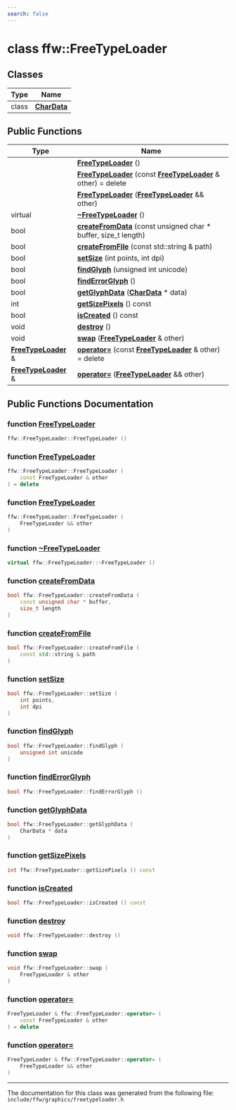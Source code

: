 ```yaml
---
search: false
---
```


# class ffw::FreeTypeLoader

## Classes

|Type|Name|
|-----|-----|
|class|[**CharData**](classffw_1_1_free_type_loader_1_1_char_data.md)|


## Public Functions

|Type|Name|
|-----|-----|
||[**FreeTypeLoader**](classffw_1_1_free_type_loader.md#1a2e6a6d31b7fd100c29611a149ff17a2c) () |
||[**FreeTypeLoader**](classffw_1_1_free_type_loader.md#1a34565a5f6609bd05f4a01cb30662feec) (const **[FreeTypeLoader](classffw_1_1_free_type_loader.md)** & other) = delete |
||[**FreeTypeLoader**](classffw_1_1_free_type_loader.md#1abfa1c7aeafa6cc8dd94c228bd72d574c) (**[FreeTypeLoader](classffw_1_1_free_type_loader.md)** && other) |
|virtual |[**~FreeTypeLoader**](classffw_1_1_free_type_loader.md#1a49e129a77fa999992765514be1eabe79) () |
|bool|[**createFromData**](classffw_1_1_free_type_loader.md#1a774613675e3439649cc0d544b6255e66) (const unsigned char \* buffer, size\_t length) |
|bool|[**createFromFile**](classffw_1_1_free_type_loader.md#1aec08f4d3792c16e87ab7f285d8e1fb14) (const std::string & path) |
|bool|[**setSize**](classffw_1_1_free_type_loader.md#1a44b2dab370e95107125c40220940947e) (int points, int dpi) |
|bool|[**findGlyph**](classffw_1_1_free_type_loader.md#1ac70480c341a0a8b0b860faf23c355191) (unsigned int unicode) |
|bool|[**findErrorGlyph**](classffw_1_1_free_type_loader.md#1a0b7e56504393e08cb104f00f5f984bd8) () |
|bool|[**getGlyphData**](classffw_1_1_free_type_loader.md#1a2b5b2d7cdaf6608983b99aca0bcd2cec) (**[CharData](classffw_1_1_free_type_loader_1_1_char_data.md)** \* data) |
|int|[**getSizePixels**](classffw_1_1_free_type_loader.md#1a807f480e49a4b0651773c8d32acd59d2) () const |
|bool|[**isCreated**](classffw_1_1_free_type_loader.md#1a5b52f05602c263e772e5facecf22ba1c) () const |
|void|[**destroy**](classffw_1_1_free_type_loader.md#1aaec7a25ac382149a82fe1eac2116f1e7) () |
|void|[**swap**](classffw_1_1_free_type_loader.md#1a955aaa6f8e3b2c07051efb02ec3aa904) (**[FreeTypeLoader](classffw_1_1_free_type_loader.md)** & other) |
|**[FreeTypeLoader](classffw_1_1_free_type_loader.md)** &|[**operator=**](classffw_1_1_free_type_loader.md#1aace650be70feff977d30e6e7bb685762) (const **[FreeTypeLoader](classffw_1_1_free_type_loader.md)** & other) = delete |
|**[FreeTypeLoader](classffw_1_1_free_type_loader.md)** &|[**operator=**](classffw_1_1_free_type_loader.md#1a8a94b478cae502e61e380a57b0dbf829) (**[FreeTypeLoader](classffw_1_1_free_type_loader.md)** && other) |


## Public Functions Documentation

### function <a id="1a2e6a6d31b7fd100c29611a149ff17a2c" href="#1a2e6a6d31b7fd100c29611a149ff17a2c">FreeTypeLoader</a>

```cpp
ffw::FreeTypeLoader::FreeTypeLoader ()
```



### function <a id="1a34565a5f6609bd05f4a01cb30662feec" href="#1a34565a5f6609bd05f4a01cb30662feec">FreeTypeLoader</a>

```cpp
ffw::FreeTypeLoader::FreeTypeLoader (
    const FreeTypeLoader & other
) = delete
```



### function <a id="1abfa1c7aeafa6cc8dd94c228bd72d574c" href="#1abfa1c7aeafa6cc8dd94c228bd72d574c">FreeTypeLoader</a>

```cpp
ffw::FreeTypeLoader::FreeTypeLoader (
    FreeTypeLoader && other
)
```



### function <a id="1a49e129a77fa999992765514be1eabe79" href="#1a49e129a77fa999992765514be1eabe79">~FreeTypeLoader</a>

```cpp
virtual ffw::FreeTypeLoader::~FreeTypeLoader ()
```



### function <a id="1a774613675e3439649cc0d544b6255e66" href="#1a774613675e3439649cc0d544b6255e66">createFromData</a>

```cpp
bool ffw::FreeTypeLoader::createFromData (
    const unsigned char * buffer,
    size_t length
)
```



### function <a id="1aec08f4d3792c16e87ab7f285d8e1fb14" href="#1aec08f4d3792c16e87ab7f285d8e1fb14">createFromFile</a>

```cpp
bool ffw::FreeTypeLoader::createFromFile (
    const std::string & path
)
```



### function <a id="1a44b2dab370e95107125c40220940947e" href="#1a44b2dab370e95107125c40220940947e">setSize</a>

```cpp
bool ffw::FreeTypeLoader::setSize (
    int points,
    int dpi
)
```



### function <a id="1ac70480c341a0a8b0b860faf23c355191" href="#1ac70480c341a0a8b0b860faf23c355191">findGlyph</a>

```cpp
bool ffw::FreeTypeLoader::findGlyph (
    unsigned int unicode
)
```



### function <a id="1a0b7e56504393e08cb104f00f5f984bd8" href="#1a0b7e56504393e08cb104f00f5f984bd8">findErrorGlyph</a>

```cpp
bool ffw::FreeTypeLoader::findErrorGlyph ()
```



### function <a id="1a2b5b2d7cdaf6608983b99aca0bcd2cec" href="#1a2b5b2d7cdaf6608983b99aca0bcd2cec">getGlyphData</a>

```cpp
bool ffw::FreeTypeLoader::getGlyphData (
    CharData * data
)
```



### function <a id="1a807f480e49a4b0651773c8d32acd59d2" href="#1a807f480e49a4b0651773c8d32acd59d2">getSizePixels</a>

```cpp
int ffw::FreeTypeLoader::getSizePixels () const
```



### function <a id="1a5b52f05602c263e772e5facecf22ba1c" href="#1a5b52f05602c263e772e5facecf22ba1c">isCreated</a>

```cpp
bool ffw::FreeTypeLoader::isCreated () const
```



### function <a id="1aaec7a25ac382149a82fe1eac2116f1e7" href="#1aaec7a25ac382149a82fe1eac2116f1e7">destroy</a>

```cpp
void ffw::FreeTypeLoader::destroy ()
```



### function <a id="1a955aaa6f8e3b2c07051efb02ec3aa904" href="#1a955aaa6f8e3b2c07051efb02ec3aa904">swap</a>

```cpp
void ffw::FreeTypeLoader::swap (
    FreeTypeLoader & other
)
```



### function <a id="1aace650be70feff977d30e6e7bb685762" href="#1aace650be70feff977d30e6e7bb685762">operator=</a>

```cpp
FreeTypeLoader & ffw::FreeTypeLoader::operator= (
    const FreeTypeLoader & other
) = delete
```



### function <a id="1a8a94b478cae502e61e380a57b0dbf829" href="#1a8a94b478cae502e61e380a57b0dbf829">operator=</a>

```cpp
FreeTypeLoader & ffw::FreeTypeLoader::operator= (
    FreeTypeLoader && other
)
```





----------------------------------------
The documentation for this class was generated from the following file: `include/ffw/graphics/freetypeloader.h`
